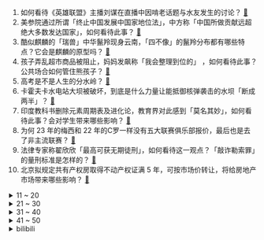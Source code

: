 1. 如何看待《英雄联盟》主播刘谋在直播中因啃老话题与水友发生的讨论？ [:link:](https://www.zhihu.com/question/605625422)
2. 美参院通过所谓「终止中国发展中国家地位法」，中方称「中国所做贡献远超绝大多数发达国家」，如何看待此事？ [:link:](https://www.zhihu.com/question/605664006)
3. 酷似麒麟的「瑞兽」中华鬣羚现身云南，「四不像」的鬣羚分布都有哪些特点？它会是麒麟的原型吗？ [:link:](https://www.zhihu.com/question/605708175)
4. 孩子弄乱超市商品被阻止，妈妈发飙称「我会整理到位的」 ，如何看待此事？公共场合如何管住熊孩子？ [:link:](https://www.zhihu.com/question/605480699)
5. 高考是不是人生的分水岭？ [:link:](https://www.zhihu.com/question/605189488)
6. 卡霍夫卡水电站大坝被破坏，到底是什么力量让能抵御核弹袭击的水坝「断成两半」？ [:link:](https://www.zhihu.com/question/605615861)
7. 印度教科书删除元素周期表及进化论，教育界对此感到「莫名其妙」，如何看待此事？会对学生带来哪些影响？ [:link:](https://www.zhihu.com/question/604386757)
8. 为何 23 年的梅西和 22 年的C罗一样没有五大联赛俱乐部报价，最后也是去了非主流联赛？ [:link:](https://www.zhihu.com/question/605447222)
9. 法律专家称翟欣欣「最高可获无期徒刑」，如何看待这一观点？「敲诈勒索罪」的量刑标准是怎样的？ [:link:](https://www.zhihu.com/question/605717059)
10. 北京拟规定共有产权房取得不动产权证满 5 年，可按市场价转让，将给房地产市场带来哪些影响？ [:link:](https://www.zhihu.com/question/605670192)
<details>
<summary>11 ~ 20</summary>

11. 国企领导与女子牵手被街拍，摄影师是立功还是该担责？街拍盛行，是否会侵犯肖像权，还有哪些问题值得关注？ [:link:](https://www.zhihu.com/question/605478314)
12. 2022 届本科毕业生仅 6.9%月收入过万，超八成高职生起薪低于 6000 元，该薪资水平合理吗？ [:link:](https://www.zhihu.com/question/605658808)
13. 女生为什么会有小肚子？ [:link:](https://www.zhihu.com/question/315106829)
14. 中国古代的建筑图纸不用焦点透视法画出，为何工匠们还能精准地建造出需要的建筑？ [:link:](https://www.zhihu.com/question/605244708)
15. 如何评价《咒术回战》漫画最新225话，五条悟疑似被宿傩干掉？ [:link:](https://www.zhihu.com/question/605269238)
16. 美国脱口秀演员拿 MH370 失联当笑料，引马外交部抗议，如何看待这段表演？ [:link:](https://www.zhihu.com/question/605493833)
17. 4、5 月房产市场活跃度继续下滑，核心原因是什么？一线城市解除限购能起到救市效果吗？ [:link:](https://www.zhihu.com/question/605670642)
18. 所有运动鞋服和装备只买迪卡侬的话，能否满足绝大多数人一生的运动需求？ [:link:](https://www.zhihu.com/question/603156085)
19. 6 月 11 日欧冠决赛曼城将战国米，本赛季至今曼城欧冠 7 胜 5 平保持不败，三冠王是否近在咫尺？ [:link:](https://www.zhihu.com/question/605740115)
20. 《甄嬛传》中甄嬛回宫后，是如何牢牢抓住皇上的心呢？ [:link:](https://www.zhihu.com/question/396849052)
</details>
<details>
<summary>21 ~ 30</summary>

21. 0~50哪个数字最容易被忽视？ [:link:](https://www.zhihu.com/question/593868136)
22. 外媒称美国、日本和台湾地区将共享侦察无人机数据，外交部回应，哪些信息值得关注？ [:link:](https://www.zhihu.com/question/605482052)
23. 如何看待vivo X Flip以34%份额在5月竖折折叠屏中销量第一？ [:link:](https://www.zhihu.com/question/605109447)
24. 高考完必须要去考驾照吗? [:link:](https://www.zhihu.com/question/605592685)
25. 如果让你重新开始学数学，你的学习路线会怎么选择? [:link:](https://www.zhihu.com/question/598963323)
26. 布林肯称「美国不要求他国在美中之间选边」，外交部回应「望切实执行」，如何看待美方这一表态？能否执行？ [:link:](https://www.zhihu.com/question/605668520)
27. 23 年高考，医学专业的热度会下降吗？ [:link:](https://www.zhihu.com/question/581169904)
28. 在校大学生，手机 OPPO，电脑华为，预算 2000-2500，主要用于学习，怎么选平板？ [:link:](https://www.zhihu.com/question/599978851)
29. 三部门就依法惩治网暴犯罪征求意见，编造「涉性」话题侵害他人人格尊严等情况将从重处罚，哪些信息值得关注？ [:link:](https://www.zhihu.com/question/605655675)
30. 如何培养小孩的数学思维？ [:link:](https://www.zhihu.com/question/604715735)
</details>
<details>
<summary>31 ~ 40</summary>

31. 买菜车怎么改造才能有公路车的爽感？ [:link:](https://www.zhihu.com/question/603947639)
32. 如何应对走上科研之路的挫败感? [:link:](https://www.zhihu.com/question/404990904)
33. 一个优秀的程序员真的能顶10个普通的程序员吗？ [:link:](https://www.zhihu.com/question/32240311)
34. 家中有必要买洗地机吗？ [:link:](https://www.zhihu.com/question/431049065)
35. 诸葛瞻若是投降，真会被魏晋封王吗？ [:link:](https://www.zhihu.com/question/601007965)
36. 旅途中哪一刻，让你对大自然心生敬畏？ [:link:](https://www.zhihu.com/question/605139823)
37. 在机枪枪管上缠湿布是否可以达到水冷效果？ [:link:](https://www.zhihu.com/question/605380401)
38. 同为蜀汉五虎上将，张飞是怎么看待赵云的？会瞧不起吗？ [:link:](https://www.zhihu.com/question/604805680)
39. 高考志愿如何填？如何选专业? [:link:](https://www.zhihu.com/question/605308932)
40. 空气净化器、净水器越来越成为年轻人的家电标配，618 怎么买更科学？ [:link:](https://www.zhihu.com/question/605249266)
</details>
<details>
<summary>41 ~ 50</summary>

41. 夏天如何吃西瓜更健康？切开的西瓜能放多久？西瓜比其它水果更易坏吗？ [:link:](https://www.zhihu.com/question/603815528)
42. 《大明王朝1566》里的锦衣卫朱七，徒手拆了严世蕃的轿子，这是不是不太严谨？ [:link:](https://www.zhihu.com/question/442297537)
43. 如果用 2010 年穆里尼奥带领的国米三冠王阵容，对阵现在瓜迪奥拉的曼城，有多大的胜算？ [:link:](https://www.zhihu.com/question/605327607)
44. 高考结束后的当晚你是怎么度过的？还记得当时的心情吗？ [:link:](https://www.zhihu.com/question/605039825)
45. 普京称俄罗斯将在准备工作完成后在白俄罗斯部署核武器，此举将对国际局势带来哪些影响？ [:link:](https://www.zhihu.com/question/605734119)
46. 我国汽车出口额首次超过手机，二手车出口业务大涨，一些新能源二手车出口均价已超一万美元，这意味着什么？ [:link:](https://www.zhihu.com/question/605536890)
47. 天津津南区八里台镇局部地面沉降，专家初步判断为突发地质灾害，周围居民何时能回家？后续是否有补偿措施？ [:link:](https://www.zhihu.com/question/605551160)
48. 苹果将 Vision Pro 首年销售目标下调至 15 万台，或因售价过高和产能限制，商业上如何解读？ [:link:](https://www.zhihu.com/question/605636647)
49. 中国篮协官方宣布：恢复新疆男篮注册新运动员资格，哪些信息值得关注？ [:link:](https://www.zhihu.com/question/605633457)
50. 联合国、国际货币基金组织、世界银行和经济与合作发展组织等相继上调中国经济增长预期，传递了哪些信息？ [:link:](https://www.zhihu.com/question/605621879)
</details><details>
<summary>bilibili</summary>

</details>